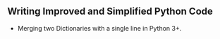 Writing Improved and Simplified Python Code
--------------------------------------------

- Merging two Dictionaries with a single line in Python 3+.